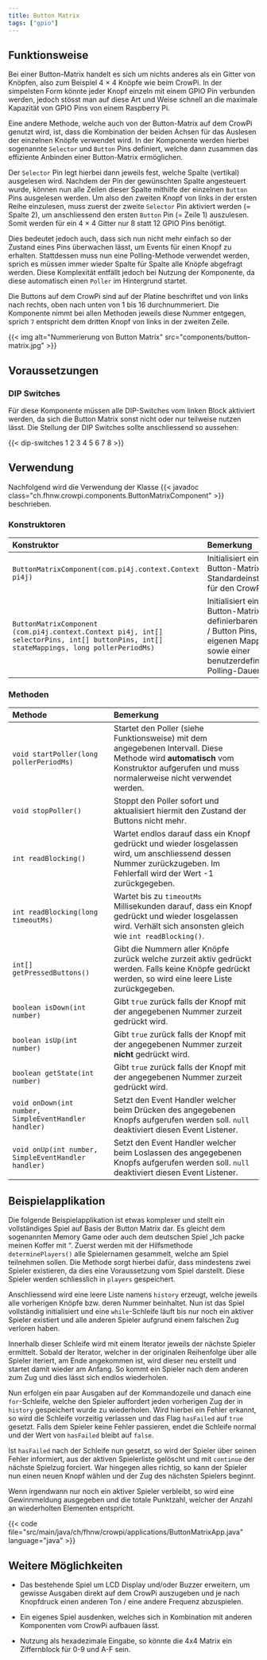```yaml
---
title: Button Matrix
tags: ["gpio"]
---
```


## Funktionsweise

Bei einer Button-Matrix handelt es sich um nichts anderes als ein Gitter von Knöpfen, also zum Beispiel 4 × 4 Knöpfe wie beim CrowPi. In der
simpelsten Form könnte jeder Knopf einzeln mit einem GPIO Pin verbunden werden, jedoch stösst man auf diese Art und Weise schnell an die
maximale Kapazität von GPIO Pins von einem Raspberry Pi.

Eine andere Methode, welche auch von der Button-Matrix auf dem CrowPi genutzt wird, ist, dass die Kombination der beiden Achsen für das
Auslesen der einzelnen Knöpfe verwendet wird. In der Komponente werden hierbei sogenannte `Selector` und `Button` Pins definiert, welche
dann zusammen das effiziente Anbinden einer Button-Matrix ermöglichen.

Der `Selector` Pin legt hierbei dann jeweils fest, welche Spalte (vertikal) ausgelesen wird. Nachdem der Pin der gewünschten Spalte
angesteuert wurde, können nun alle Zeilen dieser Spalte mithilfe der einzelnen `Button` Pins ausgelesen werden. Um also den zweiten Knopf
von links in der ersten Reihe einzulesen, muss zuerst der zweite `Selector` Pin aktiviert werden (= Spalte 2), um anschliessend den ersten
`Button` Pin (= Zeile 1) auszulesen. Somit werden für ein 4 × 4 Gitter nur 8 statt 12 GPIO Pins benötigt.

Dies bedeutet jedoch auch, dass sich nun nicht mehr einfach so der Zustand eines Pins überwachen lässt, um Events für einen Knopf zu
erhalten. Stattdessen muss nun eine Polling-Methode verwendet werden, sprich es müssen immer wieder Spalte für Spalte alle Knöpfe abgefragt
werden. Diese Komplexität entfällt jedoch bei Nutzung der Komponente, da diese automatisch einen `Poller` im Hintergrund startet.

Die Buttons auf dem CrowPi sind auf der Platine beschriftet und von links nach rechts, oben nach unten von 1 bis 16 durchnummeriert. Die
Komponente nimmt bei allen Methoden jeweils diese Nummer entgegen, sprich `7` entspricht dem dritten Knopf von links in der zweiten Zeile.

{{< img alt="Nummerierung von Button Matrix" src="components/button-matrix.jpg" >}}

## Voraussetzungen

### DIP Switches

Für diese Komponente müssen alle DIP-Switches vom linken Block aktiviert werden, da sich die Button Matrix sonst nicht oder nur teilweise
nutzen lässt. Die Stellung der DIP Switches sollte anschliessend so aussehen:

{{< dip-switches 1 2 3 4 5 6 7 8 >}}

## Verwendung

Nachfolgend wird die Verwendung der Klasse {{< javadoc class="ch.fhnw.crowpi.components.ButtonMatrixComponent" >}} beschrieben.

### Konstruktoren

| Konstruktor                                                                                                                             | Bemerkung                                                                                                                                            |
|:----------------------------------------------------------------------------------------------------------------------------------------|:-----------------------------------------------------------------------------------------------------------------------------------------------------|
| `ButtonMatrixComponent(com.pi4j.context.Context pi4j)`                                                                                  | Initialisiert eine Button-Matrix mit den Standardeinstellungen für den CrowPi.                                                                       |
| `ButtonMatrixComponent (com.pi4j.context.Context pi4j, int[] selectorPins, int[] buttonPins, int[] stateMappings, long pollerPeriodMs)` | Initialisiert eine Button-Matrix mit frei definierbaren Selector / Button Pins, einem eigenen Mapping sowie einer benutzerdefinierten Polling-Dauer. |

### Methoden

| Methode                                               | Bemerkung                                                                                                                                                                             |
|:------------------------------------------------------|:--------------------------------------------------------------------------------------------------------------------------------------------------------------------------------------|
| `void startPoller(long pollerPeriodMs)`               | Startet den Poller (siehe Funktionsweise) mit dem angegebenen Intervall. Diese Methode wird **automatisch** vom Konstruktor aufgerufen und muss normalerweise nicht verwendet werden. |
| `void stopPoller()`                                   | Stoppt den Poller sofort und aktualisiert hiermit den Zustand der Buttons nicht mehr.                                                                                                 |
| `int readBlocking()`                                  | Wartet endlos darauf dass ein Knopf gedrückt und wieder losgelassen wird, um anschliessend dessen Nummer zurückzugeben. Im Fehlerfall wird der Wert -1 zurückgegeben.                 |
| `int readBlocking(long timeoutMs)`                    | Wartet bis zu `timeoutMs` Millisekunden darauf, dass ein Knopf gedrückt und wieder losgelassen wird. Verhält sich ansonsten gleich wie `int readBlocking()`.                          |
| `int[] getPressedButtons()`                           | Gibt die Nummern aller Knöpfe zurück welche zurzeit aktiv gedrückt werden. Falls keine Knöpfe gedrückt werden, so wird eine leere Liste zurückgegeben.                                |
| `boolean isDown(int number)`                          | Gibt `true` zurück falls der Knopf mit der angegebenen Nummer zurzeit gedrückt wird.                                                                                                  |
| `boolean isUp(int number)`                            | Gibt `true` zurück falls der Knopf mit der angegebenen Nummer zurzeit **nicht** gedrückt wird.                                                                                        |
| `boolean getState(int number)`                        | Gibt `true` zurück falls der Knopf mit der angegebenen Nummer zurzeit gedrückt wird.                                                                                                  |
| `void onDown(int number, SimpleEventHandler handler)` | Setzt den Event Handler welcher beim Drücken des angegebenen Knopfs aufgerufen werden soll. `null` deaktiviert diesen Event Listener.                                                 |
| `void onUp(int number, SimpleEventHandler handler)`   | Setzt den Event Handler welcher beim Loslassen des angegebenen Knopfs aufgerufen werden soll. `null` deaktiviert diesen Event Listener.                                              |

## Beispielapplikation

Die folgende Beispielapplikation ist etwas komplexer und stellt ein vollständiges Spiel auf Basis der Button Matrix dar. Es gleicht dem
sogenannten Memory Game oder auch dem deutschen Spiel „Ich packe meinen Koffer mit “. Zuerst werden mit der Hilfsmethode
`determinePlayers()` alle Spielernamen gesammelt, welche am Spiel teilnehmen sollen. Die Methode sorgt hierbei dafür, dass mindestens zwei
Spieler existieren, da dies eine Voraussetzung vom Spiel darstellt. Diese Spieler werden schliesslich in `players` gespeichert.

Anschliessend wird eine leere Liste namens `history` erzeugt, welche jeweils alle vorherigen Knöpfe bzw. deren Nummer beinhaltet. Nun ist
das Spiel vollständig initialisiert und eine `while`-Schleife läuft bis nur noch ein aktiver Spieler existiert und alle anderen Spieler
aufgrund einem falschen Zug verloren haben.

Innerhalb dieser Schleife wird mit einem Iterator jeweils der nächste Spieler ermittelt. Sobald der Iterator, welcher in der originalen
Reihenfolge über alle Spieler iteriert, am Ende angekommen ist, wird dieser neu erstellt und startet damit wieder am Anfang. So kommt ein
Spieler nach dem anderen zum Zug und dies lässt sich endlos wiederholen.

Nun erfolgen ein paar Ausgaben auf der Kommandozeile und danach eine `for`-Schleife, welche den Spieler auffordert jeden vorherigen Zug der
in `history` gespeichert wurde zu wiederholen. Wird hierbei ein Fehler erkannt, so wird die Schleife vorzeitig verlassen und das Flag
`hasFailed` auf `true` gesetzt. Falls dem Spieler keine Fehler passieren, endet die Schleife normal und der Wert von `hasFailed` bleibt auf
`false`.

Ist `hasFailed` nach der Schleife nun gesetzt, so wird der Spieler über seinen Fehler informiert, aus der aktiven Spielerliste gelöscht und
mit `continue` der nächste Spielzug forciert. War hingegen alles richtig, so kann der Spieler nun einen neuen Knopf wählen und der Zug des
nächsten Spielers beginnt.

Wenn irgendwann nur noch ein aktiver Spieler verbleibt, so wird eine Gewinnmeldung ausgegeben und die totale Punktzahl, welcher der Anzahl
an wiederholten Elementen entspricht.

{{< code file="src/main/java/ch/fhnw/crowpi/applications/ButtonMatrixApp.java" language="java" >}}

## Weitere Möglichkeiten

- Das bestehende Spiel um LCD Display und/oder Buzzer erweitern, um gewisse Ausgaben direkt auf dem CrowPi auszugeben und je nach Knopfdruck
  einen anderen Ton / eine andere Frequenz abzuspielen.

- Ein eigenes Spiel ausdenken, welches sich in Kombination mit anderen Komponenten vom CrowPi aufbauen lässt.

- Nutzung als hexadezimale Eingabe, so könnte die 4x4 Matrix ein Ziffernblock für 0-9 und A-F sein.

